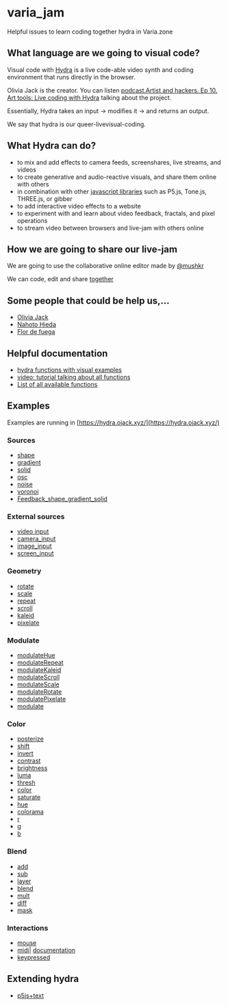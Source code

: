 # varia_jam

 Helpful issues to learn coding together hydra in Varia.zone

## What language  are we going to visual code?

Visual code with [Hydra](https://hydra.ojack.xyz/docs/) is a live code-able video synth and coding environment that runs directly in the browser.

Olivia Jack is the creator. You can listen [podcast.Artist and hackers. Ep 10. Art tools: Live coding with Hydra](https://www.artistsandhackers.org/hydra) talking about the project.

Essentially, Hydra takes an input → modifies it → and returns an output.

We say that hydra is our queer-livevisual-coding.

## What Hydra can do?

* to mix and add effects to camera feeds, screenshares, live streams, and videos
* to create generative and audio-reactive visuals, and share them online with others
* in combination with other [javascript libraries](https://hydra.ojack.xyz/docs/docs/learning/extending-hydra/extending-hydra/) such as P5.js, Tone.js, THREE.js, or gibber
* to add interactive video effects to a website
* to experiment with and learn about video feedback, fractals, and pixel operations
* to stream video between browsers and live-jam with others online

## How we are going to share our live-jam

We are going to use the collaborative online editor made by [@mushkr](https://github.com/munshkr/flok)

We can code, edit and share [together](https://flok.cc/s/wispy-violet-tiger-c5715ef3#targets=hydra&c0=b3NjKCgoKT0%252BYS5mZnRbMF0qNDAwKSwyLC4xKS5vdXQoKQ%253D%253D) 

## Some people that could be help us,...

* [Olivia Jack]()
* [Nahoto Hieda](https://www.youtube.com/@NaotoHieda)
* [Flor de fuega](https://www.youtube.com/@flordefuega)

## Helpful documentation

* [hydra functions with visual examples](https://hydra.ojack.xyz/docs/docs/reference/)
* [video: tutorial talking about all functions](https://www.youtube.com/watch?v=OlAnsjxhAO0)
* [List of all available functions](https://github.com/ojack/hydra/blob/master/docs/funcs.md)

## Examples

Examples are running in [https://hydra.ojack.xyz/](https://hydra.ojack.xyz/)

### Sources
- [shape](https://github.com/magdaarques/varia_jam/blob/main/examples/shape.js)
- [gradient](https://github.com/magdaarques/varia_jam/blob/main/examples/gradient.js)
- [solid](https://github.com/magdaarques/varia_jam/blob/main/examples/solid.js)
- [osc](https://github.com/magdaarques/varia_jam/blob/main/examples/osc.js)
- [noise](https://github.com/magdaarques/varia_jam/blob/main/examples/noise.js)
- [voronoi](https://github.com/magdaarques/varia_jam/blob/main/examples/voronoi.js)
- [Feedback_shape_gradient_solid](https://github.com/magdaarques/varia_jam/blob/main/examples/feedback_solid_gradient_shape.js)

### External sources
- [video input](https://github.com/magdaarques/varia_jam/blob/main/examples/videoinput.js)
- [camera_input](https://github.com/magdaarques/varia_jam/blob/main/examples/initcam.js)
- [image_input](https://github.com/magdaarques/varia_jam/blob/main/examples/initImage.js)
- [screen_input](https://github.com/magdaarques/varia_jam/blob/main/examples/initScreen.js)

### Geometry
- [rotate](https://github.com/magdaarques/varia_jam/blob/main/examples/rotate.js)
- [scale](https://github.com/magdaarques/varia_jam/blob/main/examples/scale.js)
- [repeat](https://github.com/magdaarques/varia_jam/blob/main/examples/repeat.js)
- [scroll](https://github.com/magdaarques/varia_jam/blob/main/examples/scroll.js)
- [kaleid](https://github.com/magdaarques/varia_jam/blob/main/examples/kaleid.js)
- [pixelate](https://github.com/magdaarques/varia_jam/blob/main/examples/pixelate.js)

### Modulate
- [modulateHue](https://github.com/magdaarques/varia_jam/blob/main/examples/initcam.js)
- [modulateRepeat](https://github.com/magdaarques/varia_jam/blob/main/examples/modulate_repeat.js)
- [modulateKaleid](https://github.com/magdaarques/varia_jam/blob/main/examples/modulate_kaleid.js)
- [modulateScroll](https://github.com/magdaarques/varia_jam/blob/main/examples/modulateScroll.js)
- [modulateScale](https://github.com/magdaarques/varia_jam/blob/main/examples/modulateScale.js)
- [modulateRotate](https://github.com/magdaarques/varia_jam/blob/main/examples/modulateRotate.js)
- [modulatePixelate](https://github.com/magdaarques/varia_jam/blob/main/examples/modulatePixelate.js)
- [modulate](https://github.com/magdaarques/varia_jam/blob/main/examples/modulate.js)

### Color
- [posterize](examples/posterize.js)
- [shift](examples/shift.js)
- [invert](examples/invert.js)
- [contrast](examples/contrast.js)
- [brightness](examples/brightness.js)
- [luma](examples/luma.js)
- [thresh](examples/thresh.js)
- [color](examples/color.js)
- [saturate](examples/saturate.js)
- [hue](examples/hue.js)
- [colorama](examples/colorama.js)
- [r](examples/r.js)
- [g](examples/g.js)
- [b](examples/b.js)
  
### Blend
- [add](examples/add.js)
- [sub](examples/sub.js)
- [layer](examples/layer.js)
- [blend](examples/bleend.js)
- [mult](examples/mult.js)
- [diff](examples/diff.js)
- [mask](examples/mask.js)

### Interactions
- [mouse](https://github.com/magdaarques/varia_jam/blob/main/examples/mousexy.js)
- [midi]()| [documentation](https://github.com/ojack/hydra-standalone/blob/master/docs/midi.md)
- [keypressed](https://github.com/magdaarques/varia_jam/blob/main/examples/keypressed.js)

## Extending hydra
- [p5js+text](https://github.com/magdaarques/varia_jam/blob/main/examples/p5_typography.js)
  

